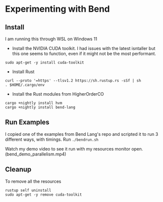 # Experimenting with Bend

## Install

I am running this through WSL on Windows 11 
 - Install the NVIDIA CUDA toolkit. I had issues with the latest isntaller but this one seems to function, even if it might not be the most performant.
```
sudo apt-get -y install cuda-toolkit
```

 - Install Rust

```
curl --proto '=https' --tlsv1.2 https://sh.rustup.rs -sSf | sh
. $HOME/.cargo/env
```

 - Install the Rust modules from HigherOrderCO
```
cargo +nightly install hvm
cargo +nightly install bend-lang
```

## Run Examples

I copied one of the examples from Bend Lang's repo and scripted it to run 3 different ways, with timings.
Run `./bendrun.sh`

Watch my demo video to see it run with my resources monitor open. (bend_demo_parallelism.mp4)


## Cleanup

To remove all the resources
```
rustup self uninstall
sudo apt-get -y remove cuda-toolkit
```
